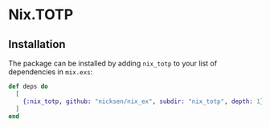 # Nix.TOTP

## Installation

The package can be installed by adding `nix_totp` to your list of dependencies in `mix.exs`:

```elixir
def deps do
  [
    {:nix_totp, github: "nicksen/nix_ex", subdir: "nix_totp", depth: 1}
  ]
end
```
